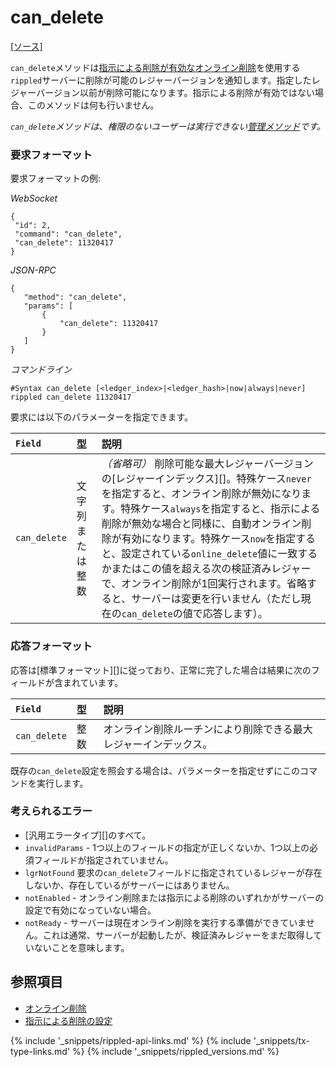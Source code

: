 # can_delete
[[ソース]<br>](https://github.com/ripple/rippled/blob/master/src/ripple/rpc/handlers/CanDelete.cpp "Source")

`can_delete`メソッドは[指示による削除が有効なオンライン削除](online-deletion.html#指示による削除)を使用する`rippled`サーバーに削除が可能のレジャーバージョンを通知します。指定したレジャーバージョン以前が削除可能になります。指示による削除が有効ではない場合、このメソッドは何も行いません。

_`can_delete`メソッドは、権限のないユーザーは実行できない[管理メソッド](admin-rippled-methods.html)です。_

### 要求フォーマット

要求フォーマットの例:

<!-- MULTICODE_BLOCK_START -->

*WebSocket*

```
{
 "id": 2,
 "command": "can_delete",
 "can_delete": 11320417
}
```

*JSON-RPC*

```
{
   "method": "can_delete",
   "params": [
       {
           "can_delete": 11320417
       }
   ]
}
```

*コマンドライン*

```
#Syntax can_delete [<ledger_index>|<ledger_hash>|now|always|never]
rippled can_delete 11320417
```

<!-- MULTICODE_BLOCK_END -->

要求には以下のパラメーターを指定できます。

| `Field`      | 型              | 説明                               |
|:-------------|:------------------|:------------------------------------------|
| `can_delete` | 文字列 または整数 | _（省略可）_ 削除可能な最大レジャーバージョンの[レジャーインデックス][]。特殊ケース`never`を指定すると、オンライン削除が無効になります。特殊ケース`always`を指定すると、指示による削除が無効な場合と同様に、自動オンライン削除が有効になります。特殊ケース`now`を指定すると、設定されている`online_delete`値に一致するかまたはこの値を超える次の検証済みレジャーで、オンライン削除が1回実行されます。省略すると、サーバーは変更を行いません（ただし現在の`can_delete`の値で応答します）。 |

### 応答フォーマット

応答は[標準フォーマット][]に従っており、正常に完了した場合は結果に次のフィールドが含まれています。

| `Field`      | 型    | 説明                                         |
|:-------------|:--------|:----------------------------------------------------|
| `can_delete` | 整数 | オンライン削除ルーチンにより削除できる最大レジャーインデックス。 |

既存の`can_delete`設定を照会する場合は、パラメーターを指定せずにこのコマンドを実行します。

### 考えられるエラー

- [汎用エラータイプ][]のすべて。
- `invalidParams` - 1つ以上のフィールドの指定が正しくないか、1つ以上の必須フィールドが指定されていません。
- `lgrNotFound` 要求の`can_delete`フィールドに指定されているレジャーが存在しないか、存在しているがサーバーにはありません。
- `notEnabled` - オンライン削除または指示による削除のいずれかがサーバーの設定で有効になっていない場合。
- `notReady` - サーバーは現在オンライン削除を実行する準備ができていません。これは通常、サーバーが起動したが、検証済みレジャーをまだ取得していないことを意味します。

## 参照項目

- [オンライン削除](online-deletion.html)
- [指示による削除の設定](configure-advisory-deletion.html)

<!--{# common link defs #}-->
{% include '_snippets/rippled-api-links.md' %}
{% include '_snippets/tx-type-links.md' %}
{% include '_snippets/rippled_versions.md' %}
